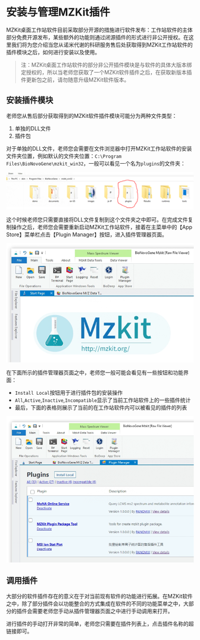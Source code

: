 # 安装与管理MZKit插件

<!-- 2022-12-31 -->

MZKit桌面工作站软件目前采取部分开源的措施进行软件发布：工作站软件的主体部分免费开源发布，某些额外的功能则通过闭源插件的形式进行非公开授权。在这里我们将为您介绍当您从诺米代谢的科研服务售后处获取得到MZKit工作站软件的插件模块之后，如何进行安装以及使用。

> 注：MZKit桌面工作站软件的部分非公开插件模块是与软件的具体大版本绑定授权的，所以当老师您获取了一个MZKit软件插件之后，在获取新版本插件更新包之前，请勿随意升级MZKit软件版本。

## 安装插件模块

老师您从售后部分获取得到的MZKit软件插件模块可能分为两种文件类型：

1. 单独的DLL文件
2. 插件包

对于单独的DLL文件，老师您会需要在文件浏览器中打开MZKit工作站软件的安装文件夹位置，例如默认的文件夹位置：``C:\Program Files\BioNovoGene\mzkit_win32``，一般可以看见一个名为``plugins``的文件夹：

![](images/plugins/plugins_folder.PNG)

这个时候老师您只需要直接将DLL文件复制到这个文件夹之中即可。在完成文件复制操作之后，老师您会需要重新启动MZKit工作站软件，接着在主菜单中的【App Store】菜单栏点击【Plugin Manager】按钮，进入插件管理器页面。

![](images/plugins/plugins_ribbon_menu.PNG)

在下面所示的插件管理器页面之中，老师您一般可能会看见有一些按钮和功能界面：

+ ``Install Local``按钮用于进行插件包的安装操作
+ ``All``,``Active``,``Inactive``,``Incompatible``显示了当前工作站软件上的一些插件统计
+ 最后，下面的表格则展示了当前的在工作站软件内可以被看见的插件的列表

![](images/plugins/plugins_manager.PNG)

## 调用插件

大部分的软件插件存在的意义在于对当前现有软件的功能进行拓展。在MZKit软件之中，除了部分插件会以功能整合的方式集成在软件的不同的功能菜单之中，大部分的插件会需要老师您手动从插件管理器页面之中进行手动调用来打开。

进行插件的手动打开非常的简单，老师您只需要在插件列表上，点击插件名称的超链接即可。